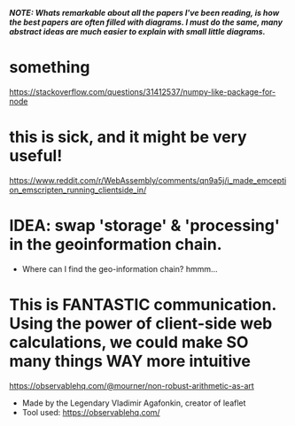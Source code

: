 

***NOTE: Whats remarkable about all the papers I've been reading, is how the best papers are often filled with diagrams. 
I must do the same, many abstract ideas are much easier to explain with small little diagrams.***

# something
https://stackoverflow.com/questions/31412537/numpy-like-package-for-node

# this is sick, and it might be very useful!
https://www.reddit.com/r/WebAssembly/comments/qn9a5j/i_made_emception_emscripten_running_clientside_in/

# IDEA: swap 'storage' & 'processing' in the geoinformation chain.
- Where can I find the geo-information chain? hmmm...

# This is FANTASTIC communication. Using the power of client-side web calculations, we could make SO many things WAY more intuitive
https://observablehq.com/@mourner/non-robust-arithmetic-as-art
- Made by the Legendary Vladimir Agafonkin, creator of leaflet
- Tool used: https://observablehq.com/




